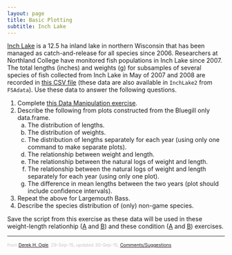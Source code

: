 ```yaml
---
layout: page
title: Basic Plotting
subtitle: Inch Lake
---
```


[Inch Lake](http://dnr.wi.gov/lakes/lakepages/LakeDetail.aspx?wbic=2764300&page=facts) is a 12.5 ha inland lake in northern Wisconsin that has been managed as catch-and-release for all species since 2006.  Researchers at Northland College have monitored fish populations in Inch Lake since 2007.  The total lengths (inches) and weights (g) for subsamples of several species of fish collected from Inch Lake in May of 2007 and 2008 are recorded in [this CSV file](data/InchLake2.csv) (these data are also available in `InchLake2` from `FSAdata`).  Use these data to answer the following questions.

1. Complete [this Data Manipulation exercise](Inch_DataManip.html).
1. Describe the following from plots constructed from the Bluegill only data.frame.
    1. The distribution of lengths.
    1. The distribution of weights.
    1. The distribution of lengths separately for each year (using only one command to make separate plots).
    1. The relationship between weight and length.
    1. The relationship between the natural logs of weight and length.
    1. The relationship between the natural logs of weight and length separately for each year (using only one plot).
    1. The difference in mean lengths between the two years (plot should include confidence intervals).
1. Repeat the above for Largemouth Bass.
1. Describe the species distribution of (only) non-game species.

Save the script from this exercise as these data will be used in these weight-length relationhip ([A](Inch_WLBluegill_A.html) and [B](Inch_WLLargemouthBass_A.html)) and these condition ([A](Inch_ConditionBluegill.html) and [B](Inch_ConditionLargemouthBass.html)) exercises.

---
<p style="font-size: 0.75em; color: c6c6c6;">from <a href="http://derekogle.com">Derek H. Ogle</a>, 29-Sep-15, updated 30-Sep-15, <a href="mailto:fishr@derekogle.com?subject=Inch Lake Plotting Exercise">Comments/Suggestions</a></p>

<style type="text/css">
ol ol { list-style-type: lower-alpha; }
</style>
